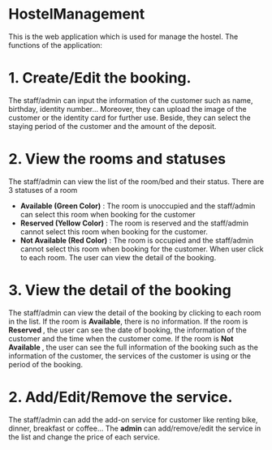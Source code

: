 # HostelManagement
This is the web application which is used for manage the hostel. The functions of the application:
# 1.  Create/Edit the booking. 
  The staff/admin can input the information of the customer such as name, birthday, identity number... Moreover, they can upload the image of the customer or the identity card for further use. Beside, they can select the staying period of the customer and the amount of the deposit.
# 2. View the rooms and statuses
  The staff/admin can view the list of the room/bed and their status. There are 3 statuses of a room
  -   <b>Available (Green Color)</b> :  The room is unoccupied and the staff/admin can select this room when booking for the customer
  -   <b>Reserved (Yellow Color)</b> : The room is reserved and the staff/admin cannot select this room when booking for the customer. 
  -   <b>Not Available (Red Color)</b> : The room is occupied and the staff/admin cannot select this room when booking for the customer.
  When user click to each room. The user can view the detail of the booking.
# 3. View the detail of the booking
The staff/admin can view the detail of the booking by clicking to each room in the list. If the room is <b>Available</b>, there is no information. If the room is <b> Reserved </b>, the user can see the date of booking, the information of the customer and the time when the customer come. If the room is <b> Not Available </b>, the user can see the full information of the booking such as the information of the customer, the services of the customer is using or the period of the booking.
# 2. Add/Edit/Remove the service. 
  The staff/admin can add the add-on service for customer like renting bike, dinner, breakfast or coffee... The <b>admin</b> can add/remove/edit the service in the list and change the price of each service.
